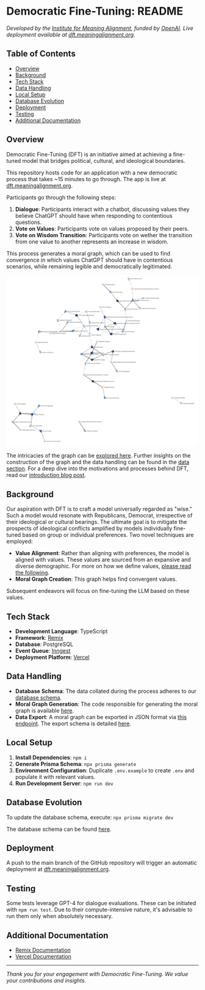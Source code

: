 # Democratic Fine-Tuning: README

*Developed by the [Institute for Meaning Alignment](https://www.meaningalignment.org/), funded by [OpenAI](https://openai.com/blog/democratic-inputs-to-ai). Live deployment available at [dft.meaningalignment.org](https://dft.meaningalignment.org).*

## Table of Contents

- [Overview](#overview)
- [Background](#background)
- [Tech Stack](#tech-stack)
- [Data Handling](#data-handling)
- [Local Setup](#local-setup)
- [Database Evolution](#database-evolution)
- [Deployment](#deployment)
- [Testing](#testing)
- [Additional Documentation](#additional-documentation)

## Overview

Democratic Fine-Tuning (DFT) is an initiative aimed at achieving a fine-tuned model that bridges political, cultural, and ideological boundaries. 

This repository hosts code for an application with a new democratic process that takes ~15 minutes to go through. The app is live at [dft.meaningalignment.org](https://dft.meaningalignment.org). 

Participants go through the following steps:

1. **Dialogue**: Participants interact with a chatbot, discussing values they believe ChatGPT should have when responding to contentious questions.
2. **Vote on Values**: Participants vote on values proposed by their peers.
3. **Vote on Wisdom Transition**: Participants vote on wether the transition from one value to another represents an increase in wisdom.

This process generates a moral graph, which can be used to find convergence in which values ChatGPT should have in contentious scenarios, while remaining legible and democratically legitimated.

![Moral Graph](./graph.png)

The intricacies of the graph can be [explored here](https://dft.meaningalignment.org/data/edges). Further insights on the construction of the graph and the data handling can be found in the [data section](#data). For a deep dive into the motivations and processes behind DFT, read our [introduction blog post](https://meaningalignment.substack.com/p/introducing-democratic-fine-tuning).

## Background

Our aspiration with DFT is to craft a model universally regarded as "wise." Such a model would resonate with Republicans, Democrat, irrespective of their ideological or cultural bearings. The ultimate goal is to mitigate the prospects of ideological conflicts amplified by models individually fine-tuned based on group or individual preferences. Two novel techniques are employed:

- **Value Alignment**: Rather than aligning with preferences, the model is aligned with values. These values are sourced from an expansive and diverse demographic. For more on how we define values, [please read the following](https://textbook.sfsd.io/2/making-values-concrete).
- **Moral Graph Creation**: This graph helps find convergent values.

Subsequent endeavors will focus on fine-tuning the LLM based on these values.

## Tech Stack

- **Development Language**: TypeScript
- **Framework**: [Remix](https://remix.run)
- **Database**: PostgreSQL
- **Event Queue**: [Inngest](https://inngest.com)
- **Deployment Platform**: [Vercel](https://vercel.com)

## Data Handling

- **Database Schema**: The data collated during the process adheres to our [database schema](./schema.prisma).
- **Moral Graph Generation**: The code responsible for generating the moral graph is available [here](./app/values-tools/generate-moral-graph.ts).
- **Data Export**: A moral graph can be exported in JSON format via [this endpoint](http://dft.meaningalignment.org/data/edges.json). The export schema is detailed [here](./app/values-tools/moral-graph-summary.ts).

## Local Setup

1. **Install Dependencies**: `npm i`
2. **Generate Prisma Schema**: `npx prisma generate`
3. **Environment Configuration**: Duplicate `.env.example` to create `.env` and populate it with relevant values.
4. **Run Development Server**: `npm run dev`

## Database Evolution

To update the database schema, execute: `npx prisma migrate dev`

The database schema can be found [here](./schema.prisma).

## Deployment

A push to the main branch of the GitHub repository will trigger an automatic deployment at [dft.meaningalignment.org](https://dft.meaningalignment.org).

## Testing

Some tests leverage GPT-4 for dialogue evaluations. These can be initiated with `npm run test`. Due to their compute-intensive nature, it's advisable to run them only when absolutely necessary.

## Additional Documentation

- [Remix Documentation](https://remix.run/docs)
- [Vercel Documentation](https://vercel.com/docs)

---

*Thank you for your engagement with Democratic Fine-Tuning. We value your contributions and insights.*
